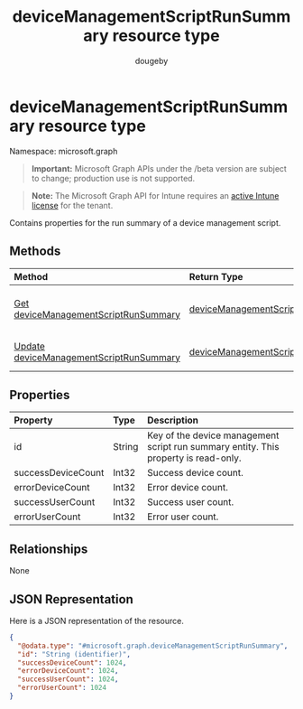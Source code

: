 ﻿---
title: "deviceManagementScriptRunSummary resource type"
description: "Contains properties for the run summary of a device management script."
author: "dougeby"
localization_priority: Normal
ms.prod: "intune"
doc_type: resourcePageType
---

# deviceManagementScriptRunSummary resource type

Namespace: microsoft.graph

> **Important:** Microsoft Graph APIs under the /beta version are subject to change; production use is not supported.

> **Note:** The Microsoft Graph API for Intune requires an [active Intune license](https://go.microsoft.com/fwlink/?linkid=839381) for the tenant.

Contains properties for the run summary of a device management script.

## Methods

| Method                                                                                                      | Return Type                                                                                         | Description                                                                                                                                          |
| :---------------------------------------------------------------------------------------------------------- | :-------------------------------------------------------------------------------------------------- | :--------------------------------------------------------------------------------------------------------------------------------------------------- |
| [Get deviceManagementScriptRunSummary](../api/intune-devices-devicemanagementscriptrunsummary-get.md)       | [deviceManagementScriptRunSummary](../resources/intune-devices-devicemanagementscriptrunsummary.md) | Read properties and relationships of the [deviceManagementScriptRunSummary](../resources/intune-devices-devicemanagementscriptrunsummary.md) object. |
| [Update deviceManagementScriptRunSummary](../api/intune-devices-devicemanagementscriptrunsummary-update.md) | [deviceManagementScriptRunSummary](../resources/intune-devices-devicemanagementscriptrunsummary.md) | Update the properties of a [deviceManagementScriptRunSummary](../resources/intune-devices-devicemanagementscriptrunsummary.md) object.               |

## Properties

| Property           | Type   | Description                                                                         |
| :----------------- | :----- | :---------------------------------------------------------------------------------- |
| id                 | String | Key of the device management script run summary entity. This property is read-only. |
| successDeviceCount | Int32  | Success device count.                                                               |
| errorDeviceCount   | Int32  | Error device count.                                                                 |
| successUserCount   | Int32  | Success user count.                                                                 |
| errorUserCount     | Int32  | Error user count.                                                                   |

## Relationships

None

## JSON Representation

Here is a JSON representation of the resource.

<!-- {
  "blockType": "resource",
  "keyProperty": "id",
  "@odata.type": "microsoft.graph.deviceManagementScriptRunSummary"
}
-->

```json
{
  "@odata.type": "#microsoft.graph.deviceManagementScriptRunSummary",
  "id": "String (identifier)",
  "successDeviceCount": 1024,
  "errorDeviceCount": 1024,
  "successUserCount": 1024,
  "errorUserCount": 1024
}
```
